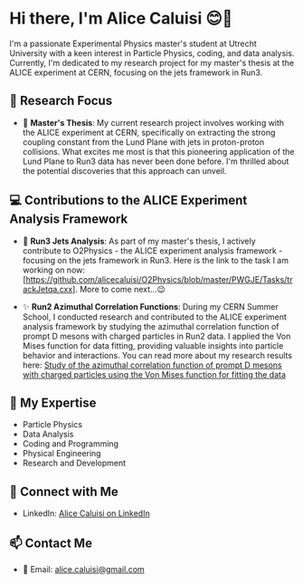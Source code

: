 # Hi there, I'm Alice Caluisi 😊🌼

I'm a passionate Experimental Physics master's student at Utrecht University with a keen interest in Particle Physics, coding, and data analysis. Currently, I'm dedicated to my research project for my master's thesis at the ALICE experiment at CERN, focusing on the jets framework in Run3.

## 🌌 Research Focus

- 🔬 **Master's Thesis**: My current research project involves working with the ALICE experiment at CERN, specifically on extracting the strong coupling constant from the Lund Plane with jets in proton-proton collisions. What excites me most is that this pioneering application of the Lund Plane to Run3 data has never been done before. I'm thrilled about the potential discoveries that this approach can unveil.

## 💻 Contributions to the ALICE Experiment Analysis Framework

- 🌠 **Run3 Jets Analysis**: As part of my master's thesis, I actively contribute to O2Physics - the ALICE experiment analysis framework - focusing on the jets framework in Run3. Here is the link to the task I am working on now: [https://github.com/alicecaluisi/O2Physics/blob/master/PWGJE/Tasks/trackJetqa.cxx]. More to come next...😉
  
- ✨ **Run2 Azimuthal Correlation Functions**: During my CERN Summer School, I conducted research and contributed to the ALICE experiment analysis framework by studying the azimuthal correlation function of prompt D mesons with charged particles in Run2 data. I applied the Von Mises function for data fitting, providing valuable insights into particle behavior and interactions. You can read more about my research results here: [Study of the azimuthal correlation function of prompt D mesons with charged particles using the Von Mises function for fitting the data](https://alice-collaboration.web.cern.ch/node/35669)

## 🚀 My Expertise

- Particle Physics
- Data Analysis
- Coding and Programming
- Physical Engineering
- Research and Development

## 👋 Connect with Me

- LinkedIn: [Alice Caluisi on LinkedIn](https://www.linkedin.com/in/alice-caluisi-b111b9230/)

## 📫 Contact Me

- 📧 Email: alice.caluisi@gmail.com
